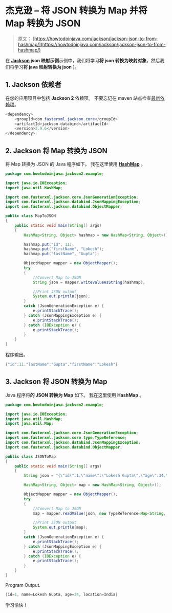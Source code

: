 # 杰克逊 – 将 JSON 转换为 Map 并将 Map 转换为 JSON

> 原文： [https://howtodoinjava.com/jackson/jackson-json-to-from-hashmap/](https://howtodoinjava.com/jackson/jackson-json-to-from-hashmap/)

在 **[Jackson](https://howtodoinjava.com/jackson/jackson-examples-convert-java-object-to-from-json/) json 映射示例**示例中，我们将学习**将 json 转换为映射对象**，然后我们将学习**将 java 映射转换为 json** ]。

## 1\. Jackson 依赖者

在您的应用项目中包括 **Jackson 2** 依赖项。 不要忘记在 maven 站点检查[最新依赖项](https://mvnrepository.com/artifact/com.fasterxml.jackson.core/jackson-databind/2.9.6)。

```java
<dependency>
    <groupId>com.fasterxml.jackson.core</groupId>
    <artifactId>jackson-databind</artifactId>
    <version>2.9.6</version>
</dependency>

```

## 2\. Jackson 将 Map 转换为 JSON

将 Map 转换为 JSON 的 Java 程序如下。 我在这里使用 [**HashMap**](https://howtodoinjava.com/java/collections/how-hashmap-works-in-java/) 。

```java
package com.howtodoinjava.jackson2.example;

import java.io.IOException;
import java.util.HashMap;

import com.fasterxml.jackson.core.JsonGenerationException;
import com.fasterxml.jackson.databind.JsonMappingException;
import com.fasterxml.jackson.databind.ObjectMapper;

public class MapToJSON 
{
	public static void main(String[] args) 
	{
		HashMap<String, Object> hashmap = new HashMap<String, Object>();

		hashmap.put("id", 11);
		hashmap.put("firstName", "Lokesh");
		hashmap.put("lastName", "Gupta");

		ObjectMapper mapper = new ObjectMapper();
		try 
		{
			//Convert Map to JSON
			String json = mapper.writeValueAsString(hashmap);

			//Print JSON output
			System.out.println(json);
		} 
		catch (JsonGenerationException e) {
			e.printStackTrace();
		} catch (JsonMappingException e) {
			e.printStackTrace();
		} catch (IOException e) {
			e.printStackTrace();
		}
	}
}

```

程序输出。

```java
{"id":11,"lastName":"Gupta","firstName":"Lokesh"}

```

## 3\. Jackson 将 JSON 转换为 Map

Java 程序将**的 JSON 转换为 Map** 如下。 我在这里使用 **HashMap** 。

```java
package com.howtodoinjava.jackson2.example;

import java.io.IOException;
import java.util.HashMap;
import java.util.Map;

import com.fasterxml.jackson.core.JsonGenerationException;
import com.fasterxml.jackson.core.type.TypeReference;
import com.fasterxml.jackson.databind.JsonMappingException;
import com.fasterxml.jackson.databind.ObjectMapper;

public class JSONToMap
{
	public static void main(String[] args) 
	{
		String json = "{\"id\":1,\"name\":\"Lokesh Gupta\",\"age\":34,\"location\":\"India\"}";

		HashMap<String, Object> map = new HashMap<String, Object>();

		ObjectMapper mapper = new ObjectMapper();
		try 
		{
			//Convert Map to JSON
			map = mapper.readValue(json, new TypeReference<Map<String, Object>>(){});

			//Print JSON output
			System.out.println(map);
		} 
		catch (JsonGenerationException e) {
			e.printStackTrace();
		} catch (JsonMappingException e) {
			e.printStackTrace();
		} catch (IOException e) {
			e.printStackTrace();
		}
	}
}

```

Program Output.

```java
{id=1, name=Lokesh Gupta, age=34, location=India}

```

学习愉快！